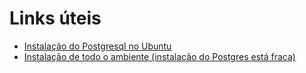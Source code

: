 # Links úteis
* [Instalação do Postgresql no Ubuntu](http://xtremekforever.blogspot.com/2011/05/setup-rails-project-with-postgresql-on.html)
* [Instalação de todo o ambiente (instalação do Postgres está fraca)](http://vandenabeele.com/Rails-on-Ubuntu-Jaunty)
